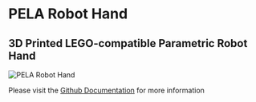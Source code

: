# PELA Robot Hand
## 3D Printed LEGO-compatible Parametric Robot Hand

![PELA Robot Hand](docs/PELA-robot-hand.png)

Please visit the [Github Documentation](https://github.com/LEGO-Prototypes/PELA-robot-hand/blob/master/docs/README.md) for more information
